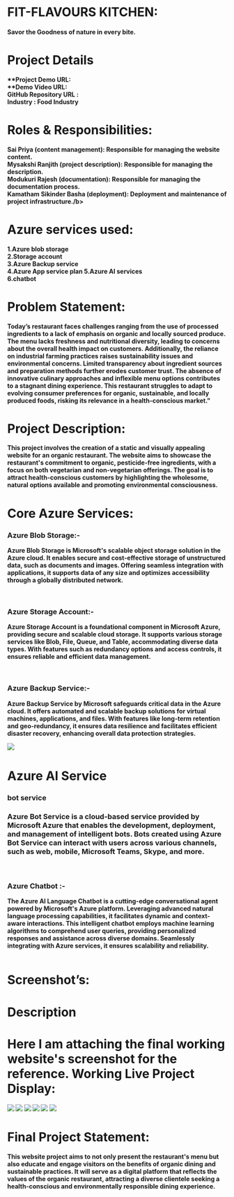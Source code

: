 <h1>FIT-FLAVOURS KITCHEN:</h1>
<h4>Savor the Goodness of nature in every bite.</h4>
<h1>Project Details</h1>
	<b>**Project Demo URL:</b> <br>
	<b>**Demo Video URL:</b> <br>
	<b>GitHub Repository URL :</b><br>
	<b>Industry : Food Industry</b><br>

<h1>Roles & Responsibilities:</h2>
<b>Sai Priya (content management): Responsible for managing the website content.</b> <br>
<b>Mysakshi Ranjith (project description): Responsible for managing the description.</b> <br>
<b>Modukuri Rajesh (documentation): Responsible for managing the documentation process.</b> <br>
<b>Kamatham Sikinder Basha (deployment): Deployment and maintenance of project infrastructure./b><br>

<h1>Azure services used:</h1>
<b>1.Azure blob storage</b>
<br>
<b>2.Storage account</b>  
<br>
<b>3.Azure Backup service</b>
<br>
<b> 4.Azure App service plan<b>
<b>5.Azure AI services</b> 
<br>
<b>6.chatbot</b> <br>
<h1>Problem Statement:</h1>
<p>Today’s restaurant faces challenges ranging from the use of processed ingredients to a lack of emphasis on organic and locally sourced produce. The menu lacks freshness and nutritional diversity, leading to concerns about the overall health impact on customers. Additionally, the reliance on industrial farming practices raises sustainability issues and environmental concerns. Limited transparency about ingredient sources and preparation methods further erodes customer trust. The absence of innovative culinary approaches and inflexible menu options contributes to a stagnant dining experience. This restaurant struggles to adapt to evolving consumer preferences for organic, sustainable, and locally produced foods, risking its relevance in a health-conscious market."</p>
<h1>Project Description:</h1>
<p> This project involves the creation of a  static and visually appealing website for an organic restaurant. The website aims to showcase the restaurant's commitment to organic, pesticide-free ingredients, with a focus on both vegetarian and non-vegetarian offerings. The goal is to attract health-conscious customers by highlighting the wholesome, natural options available and promoting environmental consciousness.</p>
<h1>Core Azure Services:</h1>
<h3>Azure Blob Storage:-</h3>

<p>Azure Blob Storage is Microsoft's scalable object storage solution in the Azure cloud. It enables secure and cost-effective storage of unstructured data, such as documents and images. Offering seamless integration with applications, it supports data of any size and optimizes accessibility through a globally distributed network.</p> 
<img src="">
<img src="">
<h3>Azure Storage Account:-</h3> 
<p>Azure Storage Account is a foundational component in Microsoft Azure, providing secure and scalable cloud storage. It supports various storage services like Blob, File, Queue, and Table, accommodating diverse data types. With features such as redundancy options and access controls, it ensures reliable and efficient data management.</p>
<img src="">
<img src="">
 <h3>Azure Backup Service:-</h3> 
 <p>Azure Backup Service by Microsoft safeguards critical data in the Azure cloud. It offers automated and scalable backup solutions for virtual machines, applications, and files. With features like long-term retention and geo-redundancy, it ensures data resilience and facilitates efficient disaster recovery, enhancing overall data protection strategies.</p>
 <img src="azure backup service.png">
 <img src="">
 	 
<h1>Azure AI Service</h1>
<h3>bot service<h3>
<p>
Azure Bot Service is a cloud-based service provided by Microsoft Azure that enables the development, deployment, and management of intelligent bots. Bots created using Azure Bot Service can interact with users across various channels, such as web, mobile, Microsoft Teams, Skype, and more.
</p>
<img src="">
<img src="">	
<h3>Azure Chatbot :-</h3> 
<p>The Azure AI Language Chatbot is a cutting-edge conversational agent powered by Microsoft's Azure platform. Leveraging advanced natural language processing capabilities, it facilitates dynamic and context-aware interactions. This intelligent chatbot employs machine learning algorithms to comprehend user queries, providing personalized responses and assistance across diverse domains. Seamlessly integrating with Azure services, it ensures scalability and reliability.</p>
<img src= "">
<h1>Screenshot’s:</h1>

<h1>Description</h1>
<h1>Here I am attaching the final working website's screenshot for the reference.
Working Live Project Display:</h1>
<img src="screenshot-1.png">
<img src="Screenshot -2.png">
<img src="screenshot-3.png">
<img src="Screenshot -4.png">
<img src="Screenshot-5.1.png">
<img src="Screenshot-6.png">



<h1>Final Project Statement:</h1>
This website project aims to not only present the restaurant's menu but also educate and engage visitors on the benefits of organic dining and sustainable practices. It will serve as a digital platform that reflects the values of the organic restaurant, attracting a diverse clientele seeking a health-conscious and environmentally responsible dining experience.
